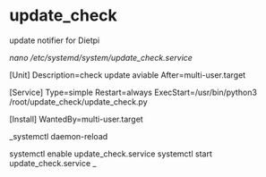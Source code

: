 # update_check
update notifier for Dietpi 

_nano /etc/systemd/system/update_check.service_

[Unit]
Description=check update aviable
After=multi-user.target

[Service]
Type=simple
Restart=always
ExecStart=/usr/bin/python3 /root/update_check/update_check.py

[Install]
WantedBy=multi-user.target

_systemctl daemon-reload

systemctl enable update_check.service
systemctl start update_check.service
_
